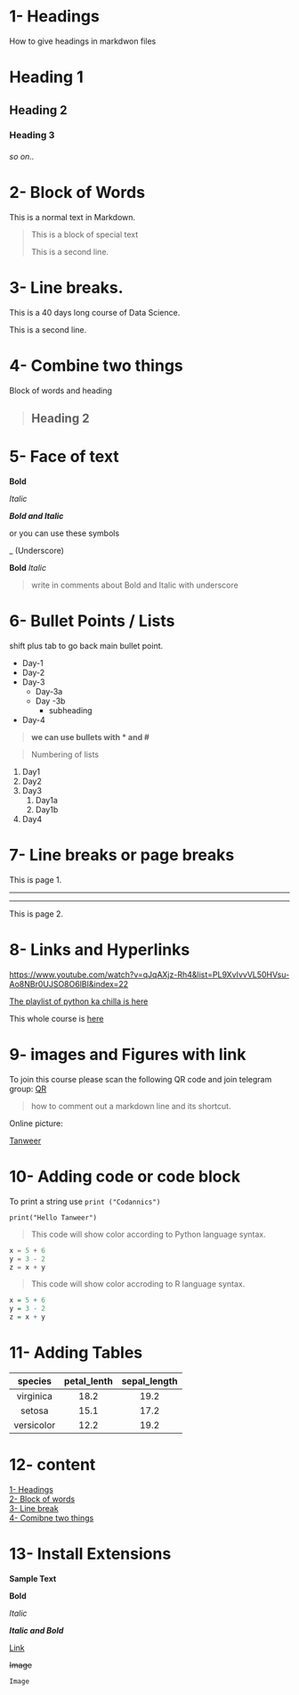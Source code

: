 # 1- Headings
How to give headings in markdwon files
# Heading 1
## Heading 2
### Heading 3
###### so on..


# 2- Block of Words

This is a normal text in Markdown.

>This is a block of special text
>
>This is a second line.

# 3- Line breaks.

This is a 40 days long course of Data Science.

 This is a second line.

# 4- Combine two things

Block of words and heading

>## Heading 2

# 5- Face of text

**Bold**

*Italic*

***Bold and Italic***

or you can use these symbols 

_ (Underscore)

__Bold__
_Italic_

> write in comments about Bold and Italic with underscore

# 6- Bullet Points / Lists
shift plus tab to go back main bullet point.

- Day-1
- Day-2
- Day-3
    - Day-3a
    - Day -3b
        - subheading
- Day-4  

> __we can use bullets with * and #__ 

> Numbering of lists

1. Day1
2. Day2
3. Day3
    1. Day1a
    2. Day1b
4. Day4


# 7- Line breaks or page breaks

This is page 1.
___
***
This is page 2.

# 8- Links and Hyperlinks
<https://www.youtube.com/watch?v=qJqAXjz-Rh4&list=PL9XvIvvVL50HVsu-Ao8NBr0UJSO8O6lBI&index=22>

[The playlist of python ka chilla is here](https://www.youtube.com/watch?v=qJqAXjz-Rh4&list=PL9XvIvvVL50HVsu-Ao8NBr0UJSO8O6lBI&index=22)

[Codonics]: https://www.youtube.com/watch?v=qJqAXjz-Rh4&list=PL9XvIvvVL50HVsu-Ao8NBr0UJSO8O6lBI&index=22

This whole course is [here][Codonics]


# 9- images and Figures with link

To join this course please scan the following QR code and join telegram group:
[QR](QR.jpg)

> how to comment out a markdown line and its shortcut.

Online picture:

[Tanweer](https://www.facebook.com/photo/?fbid=2618802921518487&set=a.109984819066989)


# 10- Adding code or code block

To print a string use `print ("Codannics")`

`print("Hello Tanweer")`

> This code will show color according to Python language syntax.

``` python
x = 5 + 6
y = 3 - 2 
z = x + y
```

> This code will show color accroding to R language syntax.

``` R
x = 5 + 6
y = 3 - 2 
z = x + y
```


# 11- Adding Tables

| species | petal_lenth | sepal_length |
| :-------: | :-----------: | :------------: |
| virginica | 18.2 | 19.2 |
| setosa | 15.1 | 17.2 |
| versicolor | 12.2 | 19.2 |

# 12- content

[1- Headings](#1--headings)\
[2- Block of words](#2--block-of-words)\
[3- Line  break](#3--line-breaks)\
[4- Comibne two things](#4--combine-two-things)

# 13- Install Extensions

**Sample Text**

**Bold**

_Italic_

_**Italic and Bold**_

[Link](https://www.youtube.com/watch?v=qJqAXjz-Rh4&list=PL9XvIvvVL50HVsu-Ao8NBr0UJSO8O6lBI&index=23)

~~Image~~

```
Image

```

